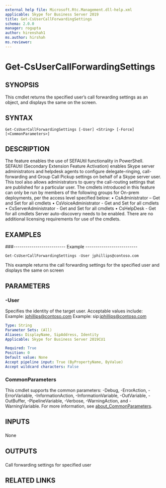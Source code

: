 ```yaml
---
external help file: Microsoft.Rtc.Management.dll-help.xml
applicable: Skype for Business Server 2019
title: Get-CsUserCallForwardingSettings
schema: 2.0.0
manager: rogupta
author: hirenshah1
ms.author: hirshah
ms.reviewer:
---
```


# Get-CsUserCallForwardingSettings

## SYNOPSIS
This cmdlet returns the specified user’s call forwarding settings as an object, and displays the same on the screen.

## SYNTAX

```
Get-CsUserCallForwardingSettings [-User] <String> [-Force] [<CommonParameters>]
```

## DESCRIPTION
The feature enables the use of SEFAUtil functionality in PowerShell. SEFAUtil (Secondary Extension Feature Activation) enables Skype server administrators and helpdesk agents to configure delegate-ringing, call-forwarding and Group Call Pickup settings on behalf of a Skype server user. This tool also allows administrators to query the call-routing settings that are published for a particular user. 
The cmdlets introduced in this feature can only be run by members of the following groups for On-prem deployments, per the access level specified below:
•	CsAdministrator – Get and Set for all cmdlets
•	CsVoiceAdministrator - Get and Set for all cmdlets
•	CsServerAdministrator - Get and Set for all cmdlets
•	CsHelpDesk - Get for all cmdlets
Server auto-discovery needs to be enabled. There are no additional licensing requirements for use of the cmdlets.

## EXAMPLES

###-------------------------- Example -------------------------- 
```
Get-CsUserCallForwardingSettings -User jphillips@contoso.com
```
This example returns the call forwarding settings for the specified user and displays the same on screen

## PARAMETERS

### -User
Specifies the identity of the target user.
Acceptable values include:
Example: jphillips@contoso.com
Example: sip:jphillips@contoso.com

```yaml
Type: String
Parameter Sets: (All)
Aliases: DisplayName, SipAddress, Identity
Applicable: Skype for Business Server 2019CU1

Required: True
Position: 0
Default value: None
Accept pipeline input: True (ByPropertyName, ByValue)
Accept wildcard characters: False
```

### CommonParameters
This cmdlet supports the common parameters: -Debug, -ErrorAction, -ErrorVariable, -InformationAction, -InformationVariable, -OutVariable, -OutBuffer, -PipelineVariable, -Verbose, -WarningAction, and -WarningVariable. For more information, see [about_CommonParameters](http://go.microsoft.com/fwlink/?LinkID=113216).

## INPUTS

### 
None

## OUTPUTS

### 
Call forwarding settings for specified user

## RELATED LINKS
